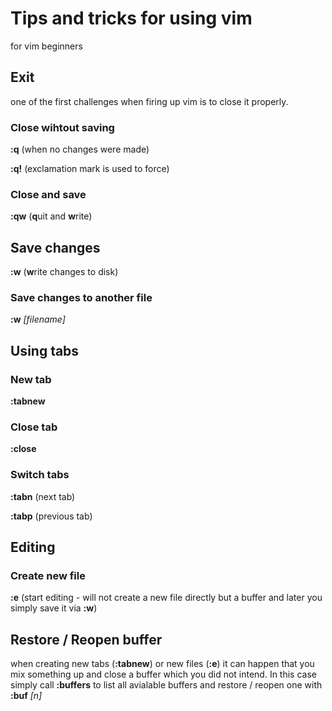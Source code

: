 # Tips and tricks for using vim
for vim beginners

## Exit
one of the first challenges when firing up vim is to close it properly.

### Close wihtout saving
__:q__ (when no changes were made)

__:q!__ (exclamation mark is used to force)

### Close and save
__:qw__ (**q**uit and **w**rite)

## Save changes
__:w__ (**w**rite changes to disk)

### Save changes to another file
__:w__ _[filename]_

## Using tabs
### New tab
__:tabnew__

### Close tab
__:close__

### Switch tabs
__:tabn__ (next tab)

__:tabp__ (previous tab)

## Editing
### Create new file
__:e__ (start editing - will not create a new file directly but a buffer and later you simply save it via __:w__)

## Restore / Reopen buffer
when creating new tabs (__:tabnew__) or new files (__:e__) it can happen that you mix something up and close a buffer which you did not intend. In this case simply call __:buffers__ to list all avialable buffers and restore / reopen one with __:buf__ _[n]_
